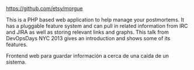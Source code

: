 https://github.com/etsy/morgue

This is a PHP based web application to help manage your postmortems. It has a pluggable feature system and can pull in related information from IRC and JIRA as well as storing relevant links and graphs. This talk from DevOpsDays NYC 2013 gives an introduction and shows some of its features.

Frontend web para guardar información a cerca de una caída de un sistema.
